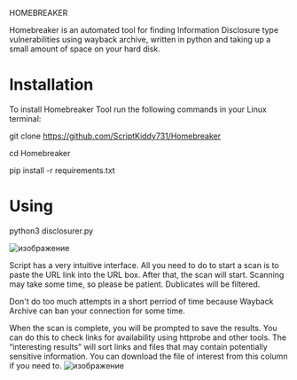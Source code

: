 HOMEBREAKER

Homebreaker is an automated tool for finding Information Disclosure type vulnerabilities using wayback archive, written in python and taking up a small amount of space on your hard disk.

# Installation 
To install Homebreaker Tool run the following commands in your Linux terminal:


git clone https://github.com/ScriptKiddy731/Homebreaker

cd Homebreaker

pip install -r requirements.txt

# Using

python3 disclosurer.py

![изображение](https://github.com/user-attachments/assets/c2b14334-d4a7-4fc1-bd28-0f43d6a0a862)

Script has a very intuitive interface. All you need to do to start a scan is to paste the URL link into the URL box. After that, the scan will start. Scanning may take some time, so please be patient. Dublicates will be filtered.

Don't do too much attempts in a short perriod of time because Wayback Archive can ban your connection for some time.

When the scan is complete, you will be prompted to save the results. You can do this to check links for availability using httprobe and other tools.
The “interesting results” will sort links and files that may contain potentially sensitive information.
You can download the file of interest from this column if you need to.
![изображение](https://github.com/user-attachments/assets/d38b65dd-9609-454a-b598-c387d98f8ca8)
